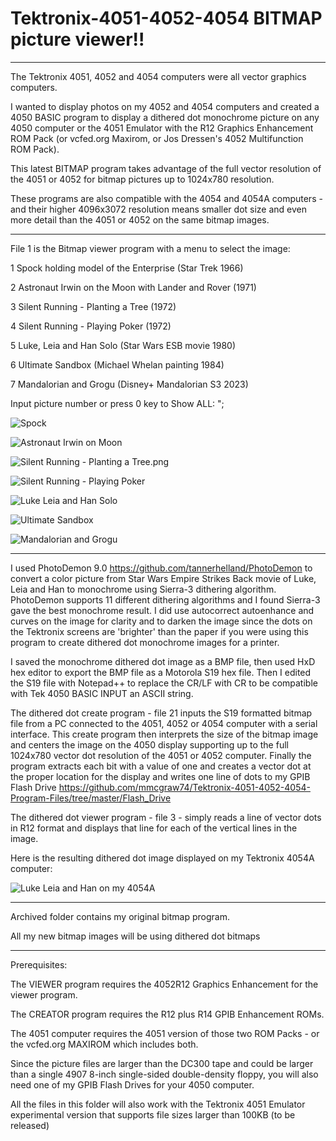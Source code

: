 # Tektronix-4051-4052-4054 BITMAP picture viewer!!


**************
The Tektronix 4051, 4052 and 4054 computers were all vector graphics computers.

I wanted to display photos on my 4052 and 4054 computers and created a 4050 BASIC program to display a dithered dot monochrome picture on any 4050 computer or the 4051 Emulator with the R12 Graphics Enhancement ROM Pack (or vcfed.org Maxirom, or Jos Dressen's 4052 Multifunction ROM Pack).

This latest BITMAP program takes advantage of the full vector resolution of the 4051 or 4052 for bitmap pictures up to 1024x780 resolution.  

These programs are also compatible with the 4054 and 4054A computers - and their higher 4096x3072 resolution means smaller dot size and even more detail than the 4051 or 4052 on the same bitmap images.

**************
File 1 is the Bitmap viewer program with a menu to select the image:

1  Spock holding model of the Enterprise   (Star Trek 1966)

2  Astronaut Irwin on the Moon with Lander and Rover (1971)

3  Silent Running - Planting a Tree                  (1972)

4  Silent Running - Playing Poker                    (1972)

5  Luke, Leia and Han Solo       (Star Wars ESB movie 1980)

6  Ultimate Sandbox          (Michael Whelan painting 1984)

7  Mandalorian and Grogu      (Disney+ Mandalorian S3 2023)

Input picture number or press 0 key to Show ALL: ";

![Spock](./Spock.png)

![Astronaut Irwin on Moon](./Astronaut%20Irwin%20on%20Moon.png)

![Silent Running - Planting a Tree.png](./Silent%20Running%20-%20Planting%20a%20Tree.png)

![Silent Running - Playing Poker](./Silent%20Running%20-%20Playing%20Poker.png)

![Luke Leia and Han Solo](./Luke%20Leia%20and%20Han%20Solo.png)

![Ultimate Sandbox](./Ultimate%20Sandbox.png)

![Mandalorian and Grogu](./Mandalorian%20and%20Grogu.png)

**************

I used PhotoDemon 9.0 https://github.com/tannerhelland/PhotoDemon to convert a color picture from Star Wars Empire Strikes Back movie of Luke, Leia and Han to monochrome using Sierra-3 dithering algorithm.  PhotoDemon supports 11 different dithering algorithms and I found Sierra-3 gave the best monochrome result.  I did use autocorrect autoenhance and curves on the image for clarity and to darken the image since the dots on the Tektronix screens are 'brighter' than the paper if you were using this program to create dithered dot monochrome images for a printer.

I saved the monochrome dithered dot image as a BMP file, then used HxD hex editor to export the BMP file as a Motorola S19 hex file.  Then I edited the S19 file with Notepad++ to replace the CR/LF with CR to be compatible with Tek 4050 BASIC INPUT an ASCII string.

The dithered dot create program - file 21 inputs the S19 formatted bitmap file from a PC connected to the 4051, 4052 or 4054 computer with a serial interface.  This create program then interprets the size of the bitmap image and centers the image on the 4050 display supporting up to the full 1024x780 vector dot resolution of the 4051 or 4052 computer.  Finally the program extracts each bit with a value of one and creates a vector dot at the proper location for the display and writes one line of dots to my GPIB Flash Drive https://github.com/mmcgraw74/Tektronix-4051-4052-4054-Program-Files/tree/master/Flash_Drive

The dithered dot viewer program - file 3 - simply reads a line of vector dots in R12 format and displays that line for each of the vertical lines in the image.

Here is the resulting dithered dot image displayed on my Tektronix 4054A computer:

![Luke Leia and Han on my 4054A](./Luke%20Leia%20Han%20S3%204054A.jpeg)

****************
Archived folder contains my original bitmap program.  

All my new bitmap images will be using dithered dot bitmaps

***************
Prerequisites:

The VIEWER program requires the 4052R12 Graphics Enhancement for the viewer program.

The CREATOR program requires the R12 plus R14 GPIB Enhancement ROMs.

The 4051 computer requires the 4051 version of those two ROM Packs - or the vcfed.org MAXIROM which includes both.

Since the picture files are larger than the DC300 tape and could be larger than a single 4907 8-inch single-sided double-density floppy, you will also need one of my GPIB Flash Drives for your 4050 computer.

All the files in this folder will also work with the Tektronix 4051 Emulator experimental version that supports file sizes larger than 100KB (to be released)

